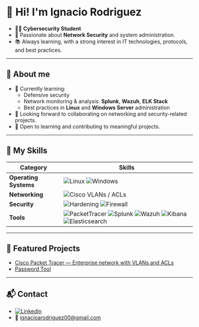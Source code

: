 # 👋 Hi! I'm Ignacio Rodriguez

- 🧑‍🎓 **Cybersecurity Student**
- 🔐 Passionate about **Network Security** and system administration.
- 📚 Always learning, with a strong interest in IT technologies, protocols, and best practices.

---

## 🔷 About me

- 🌱 Currently learning:
  - Defensive security
  - Network monitoring & analysis: **Splunk**, **Wazuh**, **ELK Stack**
  - Best practices in **Linux** and **Windows Server** administration
- 🤝 Looking forward to collaborating on networking and security-related projects.
- 🚀 Open to learning and contributing to meaningful projects.

---

## 💼 My Skills

| Category            | Skills                                      |
|---------------------|---------------------------------------------|
| **Operating Systems** | ![Linux](https://img.shields.io/badge/Linux-FCC624?logo=linux&logoColor=black) ![Windows](https://img.shields.io/badge/Windows-0078D6?logo=windows&logoColor=white) |
| **Networking**        | ![Cisco](https://img.shields.io/badge/Cisco-1BA0D7?logo=cisco&logoColor=white) VLANs / ACLs |
| **Security**          | ![Hardening](https://img.shields.io/badge/Hardening-blue) ![Firewall](https://img.shields.io/badge/Firewall-red) |
| **Tools**             | ![PacketTracer](https://img.shields.io/badge/PacketTracer-1BA0D7?logo=cisco&logoColor=white) ![Splunk](https://img.shields.io/badge/Splunk-000000?logo=splunk&logoColor=white) ![Wazuh](https://img.shields.io/badge/Wazuh-005EB8?logo=wazuh&logoColor=white) ![Kibana](https://img.shields.io/badge/Kibana-005571?logo=kibana&logoColor=white) ![Elasticsearch](https://img.shields.io/badge/Elasticsearch-005571?logo=elasticsearch&logoColor=white) |

---

## 🌟 Featured Projects

- [Cisco Packet Tracer — Enterprise network with VLANs and ACLs](https://github.com/irodriguez00/cisco-packet-tracer-vlan-acl)
- [Password Tool](https://github.com/irodriguez00/password-tool)

---

## 📬 Contact

- [![LinkedIn](https://img.shields.io/badge/LinkedIn-0077B5?logo=linkedin&logoColor=white)](https://www.linkedin.com/in/ignacio-rodriguez00/)  
- 📧 ignacioarodriguez00@gmail.com
